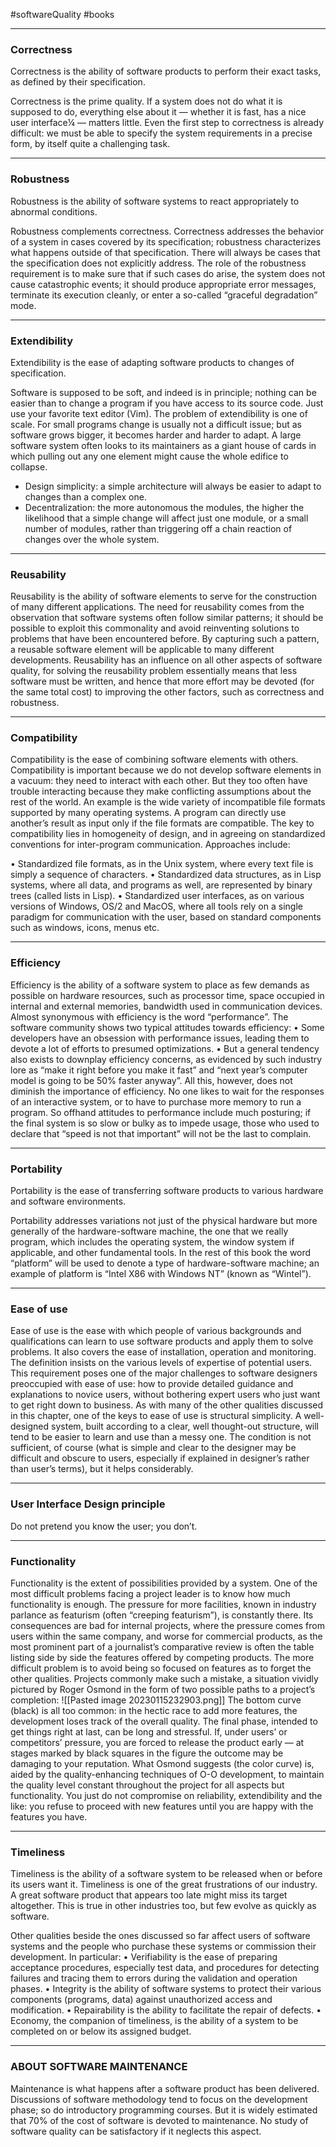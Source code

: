 #softwareQuality #books 

---

### Correctness

Correctness is the ability of software products to perform their exact tasks, as defined by their specification.

Correctness is the prime quality. If a system does not do what it is supposed to do,
everything else about it — whether it is fast, has a nice user interface¼ — matters little.
Even the first step to correctness is already difficult:
we must be able to specify the system requirements in a precise form, by itself quite a challenging task.

---

### Robustness

Robustness is the ability of software systems to react appropriately to abnormal conditions.

Robustness complements correctness. Correctness addresses the behavior of a system in cases covered by its specification; robustness characterizes what happens outside of
that specification.
There will always be cases that the specification does not explicitly address. The role
of the robustness requirement is to make sure that if such cases do arise, the system does not cause catastrophic events; it should produce appropriate error messages, terminate its execution cleanly, or enter a so-called “graceful degradation” mode.

---

### Extendibility

Extendibility is the ease of adapting software products to changes of specification.

Software is supposed to be soft, and indeed is in principle; nothing can be easier than to change a program if you have access to its source code. Just use your favorite text editor (Vim).
The problem of extendibility is one of scale. For small programs change is usually
not a difficult issue; but as software grows bigger, it becomes harder and harder to adapt. A large software system often looks to its maintainers as a giant house of cards in which pulling out any one element might cause the whole edifice to collapse.

 - Design simplicity: a simple architecture will always be easier to adapt to changes than a complex one.
 - Decentralization: the more autonomous the modules, the higher the likelihood that a simple change will affect just one module, or a small number of modules, rather than triggering off a chain reaction of changes over the whole system.

---

### Reusability

Reusability is the ability of software elements to serve for the construction of many different applications.
The need for reusability comes from the observation that software systems often follow similar patterns; it should be possible to exploit this commonality and avoid reinventing solutions to problems that have been encountered before. By capturing such a pattern, a reusable software element will be applicable to many different developments.
Reusability has an influence on all other aspects of software quality, for solving the reusability problem essentially means that less software must be written, and hence that more effort may be devoted (for the same total cost) to improving the other factors, such as correctness and robustness.

---

### Compatibility

Compatibility is the ease of combining software elements with others.
Compatibility is important because we do not develop software elements in a vacuum: they need to interact with each other. But they too often have trouble interacting because they make conflicting assumptions about the rest of the world. An example is the wide variety of incompatible file formats supported by many operating systems. A program can directly use another’s result as input only if the file formats are compatible.
The key to compatibility lies in homogeneity of design, and in agreeing on standardized conventions for inter-program communication. Approaches include:

• Standardized file formats, as in the Unix system, where every text file is simply a sequence of characters.
• Standardized data structures, as in Lisp systems, where all data, and programs as well, are represented by binary trees (called lists in Lisp).
• Standardized user interfaces, as on various versions of Windows, OS/2 and MacOS, where all tools rely on a single paradigm for communication with the user, based on standard components such as windows, icons, menus etc.

---

### Efficiency

Efficiency is the ability of a software system to place as few demands as possible on hardware resources, such as processor time, space occupied in internal and external memories, bandwidth used in communication devices.
Almost synonymous with efficiency is the word “performance”. The software community shows two typical attitudes towards efficiency:
• Some developers have an obsession with performance issues, leading them to devote a lot of efforts to presumed optimizations.
• But a general tendency also exists to downplay efficiency concerns, as evidenced by such industry lore as “make it right before you make it fast” and “next year’s computer model is going to be 50% faster anyway”.
All this, however, does not diminish the importance of efficiency. No one likes to wait for the responses of an interactive system, or to have to purchase more memory to run a program. So offhand attitudes to performance include much posturing; if the final system is so slow or bulky as to impede usage, those who used to declare that “speed is not that important” will not be the last to complain.

---

### Portability

Portability is the ease of transferring software products to various hardware and software environments.

Portability addresses variations not just of the physical hardware but more generally of the hardware-software machine, the one that we really program, which includes the operating system, the window system if applicable, and other fundamental tools. In the rest of this book the word “platform” will be used to denote a type of hardware-software machine; an example of platform is “Intel X86 with Windows NT” (known as “Wintel”).

---

### Ease of use

Ease of use is the ease with which people of various backgrounds and qualifications can learn to use software products and apply them to solve problems. It also covers the ease of installation, operation and monitoring.
The definition insists on the various levels of expertise of potential users. This requirement poses one of the major challenges to software designers preoccupied with ease of use: how to provide detailed guidance and explanations to novice users, without bothering expert users who just want to get right down to business.
As with many of the other qualities discussed in this chapter, one of the keys to ease of use is structural simplicity. A well-designed system, built according to a clear, well thought-out structure, will tend to be easier to learn and use than a messy one. The condition is not sufficient, of course (what is simple and clear to the designer may be difficult and obscure to users, especially if explained in designer’s rather than user’s terms), but it helps considerably.

---

### User Interface Design principle

Do not pretend you know the user; you don’t.

---

### Functionality

Functionality is the extent of possibilities provided by a system.
One of the most difficult problems facing a project leader is to know how much functionality is enough. The pressure for more facilities, known in industry parlance as featurism (often “creeping featurism”), is constantly there. Its consequences are bad for internal projects, where the pressure comes from users within the same company, and worse for commercial products, as the most prominent part of a journalist’s comparative review is often the table listing side by side the features offered by competing products.
The more difficult problem is to avoid being so focused on features as to forget the other qualities. Projects commonly make such a mistake, a situation vividly pictured by Roger Osmond in the form of two possible paths to a project’s completion:
![[Pasted image 20230115232903.png]]
The bottom curve (black) is all too common: in the hectic race to add more features, the development loses track of the overall quality. The final phase, intended to get things right at last, can be long and stressful. If, under users’ or competitors’ pressure, you are forced to release the product early — at stages marked by black squares in the figure  the outcome may be damaging to your reputation. 
What Osmond suggests (the color curve) is, aided by the quality-enhancing techniques of O-O development, to maintain the quality level constant throughout the project for all aspects but functionality. You just do not compromise on reliability, extendibility and the like: you refuse to proceed with new features until you are happy with the features you have.

---

### Timeliness

Timeliness is the ability of a software system to be released when or before
its users want it.
Timeliness is one of the great frustrations of our industry. A great software product that appears too late might miss its target altogether. This is true in other industries too, but few evolve as quickly as software.

Other qualities beside the ones discussed so far affect users of software systems and the people who purchase these systems or commission their development. In particular:
• Verifiability is the ease of preparing acceptance procedures, especially test data, and procedures for detecting failures and tracing them to errors during the validation and operation phases.
• Integrity is the ability of software systems to protect their various components (programs, data) against unauthorized access and modification.
• Repairability is the ability to facilitate the repair of defects.
• Economy, the companion of timeliness, is the ability of a system to be completed on or below its assigned budget.

---

### ABOUT SOFTWARE MAINTENANCE

Maintenance is what happens after a software product has been delivered. Discussions of software methodology tend to focus on the development phase; so do introductory programming courses. But it is widely estimated that 70% of the cost of software is devoted to maintenance. No study of software quality can be satisfactory if it neglects this aspect.